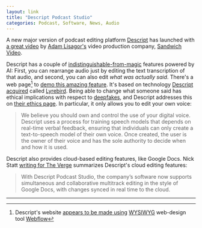 ```yaml
---
layout: link
title: "Descript Podcast Studio"
categories: Podcast, Software, News, Audio
---
```


A new major version of podcast editing platform [Descript](https://www.descript.com/) has launched with [a great video](https://www.youtube.com/watch?v=Maz0TVyTwiw) by [Adam Lisagor's](https://twitter.com/adamlisagor) video production company, [Sandwich Video](https://sandwichvideo.com/). 

Descript has a couple of [indistinguishable-from-magic](https://en.wikipedia.org/wiki/Clarke%27s_three_laws) features powered by AI: First, you can rearrange audio just by editing the text transcription of that audio, and second, you can also edit *what was actually said*. There's a web page[^descriptuseswebflow] to [demo this amazing feature](https://www.descript.com/overdub). It's based on technology [Descript acquired](https://techcrunch.com/2019/09/18/descript-audio/) called [Lyrebird](https://www.descript.com/lyrebird-ai). Being able to change what someone said has ethical implications with respect to [deepfakes](https://en.wikipedia.org/wiki/Deepfake), and Descript addresses this on [their ethics page](https://www.descript.com/ethics). In particular, it only allows you to edit your own voice:

> We believe you should own and control the use of your digital voice. Descript uses a process for training speech models that depends on real-time verbal feedback, ensuring that individuals can only create a text-to-speech model of their own voice. Once created, the user is the owner of their voice and has the sole authority to decide when and how it is used.

Descript also provides cloud-based editing features, like Google Docs. Nick Statt [writing for The Verge](https://www.theverge.com/2019/9/18/20871613/descript-podcast-studio-launch-editor-overdub-ai-features-pricing-release-date) summarizes Descript's cloud editing features:

> With Descript Podcast Studio, the company’s software now supports simultaneous and collaborative multitrack editing in the style of Google Docs, with changes synced in real time to the cloud.

* * *

[^descriptuseswebflow]: Descript's website [appears to be made using](https://descript-3-0.webflow.io/) [WYSIWYG](https://en.wikipedia.org/wiki/WYSIWYG) web-design tool [Webflow](https://webflow.com/)

